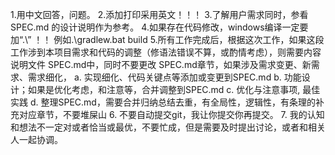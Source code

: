 1.用中文回答，问题。
2.添加打印采用英文！！！
3.了解用户需求同时，参看 SPEC.md 的设计说明作为参考。
4.如果存在代码修改，windows编译一定要加“.\” ！！ 例如.\gradlew.bat build
5.所有工作完成后，根据这次工作，如果这段工作涉到本项目需求和代码的调整（修语法错误不算，或酌情考虑），则需要内容说明文件 SPEC.md中，同时不要更改 SPEC.md章节，如果涉及需求变更、新需求、需求细化，
   a. 实现细化、代码关键点等添加或变更到SPEC.md 
   b. 功能设计；如果是优化考虑，和注意等，合并调整到SPEC.md 
   c. 优化与注意事项, 最佳实践
   d. 整理SPEC.md，需要合并归纳总结去重，有全局性，逻辑性，有条理的补充对应章节，不要堆屎山
6. 不要自动提交git，我让你提交你再提交。
7. 我的认知和想法不一定对或者恰当或最优，不要忙成，但是需要及时提出讨论，或者和相关人一起协调。
